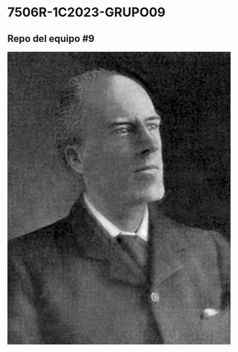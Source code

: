 # 7506R-1C2023-GRUPO09

## Repo del equipo #9

![Karl Pearson](informe/images/Karl_Pearson.jpg)




